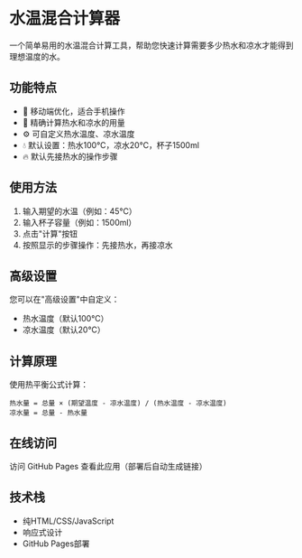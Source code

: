 # 水温混合计算器

一个简单易用的水温混合计算工具，帮助您快速计算需要多少热水和凉水才能得到理想温度的水。

## 功能特点

- 📱 移动端优化，适合手机操作
- 🎯 精确计算热水和凉水的用量
- ⚙️ 可自定义热水温度、凉水温度
- 💧 默认设置：热水100°C，凉水20°C，杯子1500ml
- 🔥 默认先接热水的操作步骤

## 使用方法

1. 输入期望的水温（例如：45°C）
2. 输入杯子容量（例如：1500ml）
3. 点击"计算"按钮
4. 按照显示的步骤操作：先接热水，再接凉水

## 高级设置

您可以在"高级设置"中自定义：
- 热水温度（默认100°C）
- 凉水温度（默认20°C）

## 计算原理

使用热平衡公式计算：

```
热水量 = 总量 × (期望温度 - 凉水温度) / (热水温度 - 凉水温度)
凉水量 = 总量 - 热水量
```

## 在线访问

访问 GitHub Pages 查看此应用（部署后自动生成链接）

## 技术栈

- 纯HTML/CSS/JavaScript
- 响应式设计
- GitHub Pages部署

